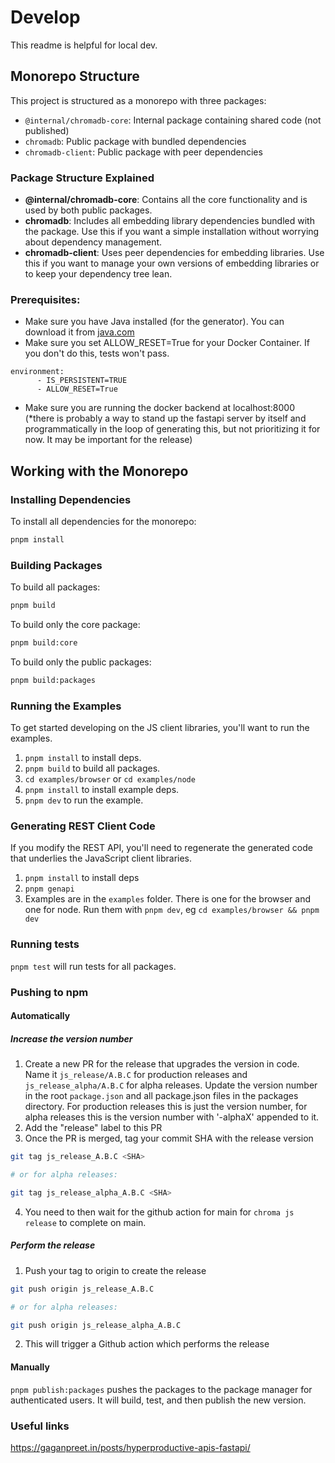 # Develop

This readme is helpful for local dev.

## Monorepo Structure

This project is structured as a monorepo with three packages:

- `@internal/chromadb-core`: Internal package containing shared code (not published)
- `chromadb`: Public package with bundled dependencies
- `chromadb-client`: Public package with peer dependencies

### Package Structure Explained

- **@internal/chromadb-core**: Contains all the core functionality and is used by both public packages.
- **chromadb**: Includes all embedding library dependencies bundled with the package. Use this if you want a simple installation without worrying about dependency management.
- **chromadb-client**: Uses peer dependencies for embedding libraries. Use this if you want to manage your own versions of embedding libraries or to keep your dependency tree lean.

### Prerequisites:

- Make sure you have Java installed (for the generator). You can download it from [java.com](https://java.com)
- Make sure you set ALLOW_RESET=True for your Docker Container. If you don't do this, tests won't pass.

```
environment:
      - IS_PERSISTENT=TRUE
      - ALLOW_RESET=True
```

- Make sure you are running the docker backend at localhost:8000 (\*there is probably a way to stand up the fastapi server by itself and programmatically in the loop of generating this, but not prioritizing it for now. It may be important for the release)

## Working with the Monorepo

### Installing Dependencies

To install all dependencies for the monorepo:

```bash
pnpm install
```

### Building Packages

To build all packages:

```bash
pnpm build
```

To build only the core package:

```bash
pnpm build:core
```

To build only the public packages:

```bash
pnpm build:packages
```

### Running the Examples

To get started developing on the JS client libraries, you'll want to run the examples.

1. `pnpm install` to install deps.
1. `pnpm build` to build all packages.
1. `cd examples/browser` or `cd examples/node`
1. `pnpm install` to install example deps.
1. `pnpm dev` to run the example.

### Generating REST Client Code

If you modify the REST API, you'll need to regenerate the generated code that underlies the JavaScript client libraries.

1. `pnpm install` to install deps
2. `pnpm genapi`
3. Examples are in the `examples` folder. There is one for the browser and one for node. Run them with `pnpm dev`, eg `cd examples/browser && pnpm dev`

### Running tests

`pnpm test` will run tests for all packages.

### Pushing to npm

#### Automatically

##### Increase the version number

1. Create a new PR for the release that upgrades the version in code. Name it `js_release/A.B.C` for production releases and `js_release_alpha/A.B.C` for alpha releases. Update the version number in the root `package.json` and all package.json files in the packages directory. For production releases this is just the version number, for alpha releases this is the version number with '-alphaX' appended to it.
2. Add the "release" label to this PR
3. Once the PR is merged, tag your commit SHA with the release version

```bash
git tag js_release_A.B.C <SHA>

# or for alpha releases:

git tag js_release_alpha_A.B.C <SHA>
```

4. You need to then wait for the github action for main for `chroma js release` to complete on main.

##### Perform the release

1. Push your tag to origin to create the release

```bash
git push origin js_release_A.B.C

# or for alpha releases:

git push origin js_release_alpha_A.B.C
```

2. This will trigger a Github action which performs the release

#### Manually

`pnpm publish:packages` pushes the packages to the package manager for authenticated users. It will build, test, and then publish the new version.

### Useful links

https://gaganpreet.in/posts/hyperproductive-apis-fastapi/
